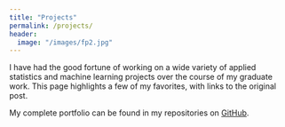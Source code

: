 ```yaml
---
title: "Projects"
permalink: /projects/
header:
  image: "/images/fp2.jpg"
---
```


I have had the good fortune of working on a wide variety of applied statistics and machine learning projects over the course of my graduate work. This page highlights a few of my favorites, with links to the original post. 

My complete portfolio can be found in my repositories on [GitHub](https://github.com/clboetticher/). 
